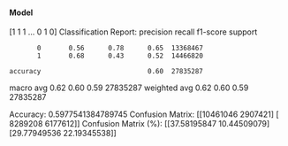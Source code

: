 #### Model
[1 1 1 ... 0 1 0]
Classification Report:
              precision    recall  f1-score   support

           0       0.56      0.78      0.65  13368467
           1       0.68      0.43      0.52  14466820

    accuracy                           0.60  27835287
   macro avg       0.62      0.60      0.59  27835287
weighted avg       0.62      0.60      0.59  27835287

Accuracy: 0.5977541384789745
Confusion Matrix:
[[10461046  2907421]
 [ 8289208  6177612]]
Confusion Matrix (%):
[[37.58195847 10.44509079]
 [29.77949536 22.19345538]]
